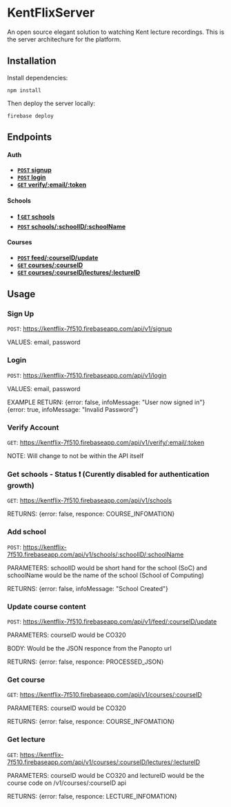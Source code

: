 # KentFlixServer
An open source elegant solution to watching Kent lecture recordings. This is the server architechure for the platform.

## Installation
Install dependencies:

	npm install
Then deploy the server locally:

	firebase deploy
    
## Endpoints

#### Auth

- **[<code>POST</code> signup](#sign-up)**
- **[<code>POST</code> login](#login)**
- **[<code>GET</code> verify/:email/:token](#verify-account)**

#### Schools

- **[:exclamation: <code>GET</code> schools](#get-schools)**
- **[<code>POST</code> schools/:schoolID/:schoolName](#add-school)**

#### Courses

- **[<code>POST</code> feed/:courseID/update](#update-course-content)**
- **[<code>GET</code> courses/:courseID](get-course)**
- **[<code>GET</code> courses/:courseID/lectures/:lectureID](get-lecture)**



## Usage

### Sign Up

<code>POST</code>: https://kentflix-7f510.firebaseapp.com/api/v1/signup

VALUES: email, password

### Login

<code>POST</code>: https://kentflix-7f510.firebaseapp.com/api/v1/login

VALUES: email, password

EXAMPLE RETURN:
{error: false, infoMessage: "User now signed in"}
{error: true, infoMessage: "Invalid Password"}

### Verify Account

<code>GET</code>: https://kentflix-7f510.firebaseapp.com/api/v1/verify/:email/:token

NOTE: Will change to not be within the API itself

### Get schools - Status :exclamation: (Curently disabled for authentication growth) 

<code>GET</code>: https://kentflix-7f510.firebaseapp.com/api/v1/schools

RETURNS: {error: false, responce: COURSE_INFOMATION}

### Add school

<code>POST</code>: https://kentflix-7f510.firebaseapp.com/api/v1/schools/:schoolID/:schoolName

PARAMETERS: schoolID would be short hand for the school (SoC) and schoolName would be the name of the school (School of Computing)

RETURNS: {error: false, infoMessage: "School Created"}

### Update course content

<code>POST</code>: https://kentflix-7f510.firebaseapp.com/api/v1/feed/:courseID/update

PARAMETERS: courseID would be CO320

BODY: Would be the JSON responce from the Panopto url

RETURNS: {error: false, responce: PROCESSED_JSON}

### Get course

<code>GET</code>: https://kentflix-7f510.firebaseapp.com/api/v1/courses/:courseID

PARAMETERS: courseID would be CO320

RETURNS: {error: false, responce: COURSE_INFOMATION}

### Get lecture

<code>GET</code>: https://kentflix-7f510.firebaseapp.com/api/v1/courses/:courseID/lectures/:lectureID

PARAMETERS: courseID would be CO320 and lectureID would be the course code on /v1/courses/:courseID api

RETURNS: {error: false, responce: LECTURE_INFOMATION}